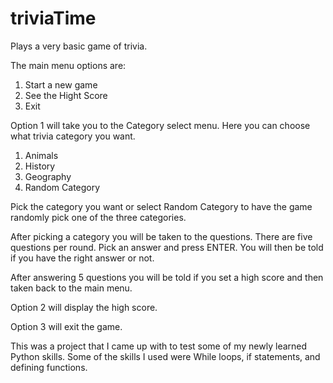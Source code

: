 # triviaTime

Plays a very basic game of trivia.

The main menu options are:
1. Start a new game
2. See the Hight Score
3. Exit

Option 1 will take you to the Category select menu.  Here you can choose what trivia category you want.

1. Animals
2. History
3. Geography
4. Random Category

Pick the category you want or select Random Category to have the game randomly pick one of the three categories.

After picking a category you will be taken to the questions.  There are five questions per round.  Pick an answer and press ENTER.
You will then be told if you have the right answer or not.

After answering 5 questions you will be told if you set a high score and then taken back to the main menu.

Option 2 will display the high score.

Option 3 will exit the game.

This was a project that I came up with to test some of my newly learned Python skills.
Some of the skills I used were While loops, if statements, and defining functions.
